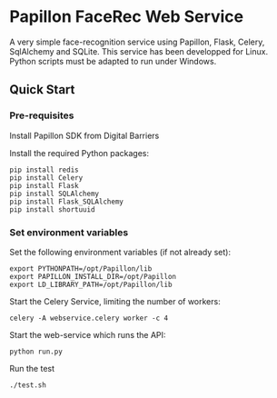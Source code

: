 # Papillon FaceRec Web Service 

A very simple face-recognition service using Papillon, Flask, Celery, SqlAlchemy and SQLite.
This service has been developped for Linux. Python scripts must be adapted to run under Windows.

## Quick Start

### Pre-requisites

Install Papillon SDK from Digital Barriers

Install the required Python packages:
```
pip install redis
pip install Celery
pip install Flask
pip install SQLAlchemy
pip install Flask_SQLAlchemy
pip install shortuuid
```

### Set environment variables
Set the following environment variables (if not already set):
```
export PYTHONPATH=/opt/Papillon/lib
export PAPILLON_INSTALL_DIR=/opt/Papillon
export LD_LIBRARY_PATH=/opt/Papillon/lib
```

Start the Celery Service, limiting the number of workers:
```
celery -A webservice.celery worker -c 4
```

Start the web-service which runs the API:
```
python run.py
```

Run the test
```
./test.sh
```
